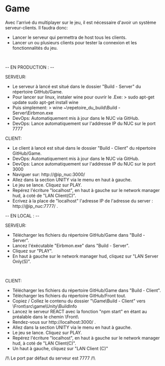 # Game <br/>

Avec l'arrivé du multiplayer sur le jeu, il est nécessaire d'avoir un système serveur-clients. Il faudra donc: <br/>
- Lancer le serveur qui permettra de host tous les clients.<br/>
- Lancer un ou plusieurs clients pour tester la connexion et les fonctionnalités du jeu.<br/>

<br/>

-- EN PRODUCTION : --

SERVEUR: <br/>
- Le serveur à lancé est situé dans le dossier "Build - Server" du répertoire GitHub/Game.<br/>
- Pour lancer sur linux, instaler wine pour ouvrir le .Exe: > sudo apt-get update sudo apt-get install wine <br/>
- Puis simplement: > wine \~\repetoire_du_build\Build - Server\Eirbmon.exe <br/>
- DevOps: Automatiquement mis à jour dans le NUC via GitHub. <br/>
- DevOps: Lance automatiquement sur l'addresse IP du NUC sur le port 7777<br/>

CLIENT: <br/>
- Le client à lancé est situé dans le dossier "Build - Client" du répertoire GitHub/Game.<br/>
- DevOps: Automatiquement mis à jour dans le NUC via GitHub. <br/>
- DevOps: Lance automatiquement sur l'addresse IP du NUC sur le port 3000<br/>
- Naviguer sur: http://@ip_nuc:3000/<br/>
- Allez dans la section UNITY via le menu en haut à gauche.<br/>
- Le jeu se lance. Cliquez sur PLAY.<br/>
- Repérez l'écriture "localhost", en haut à gauche sur le network manager hud, à coté de "LAN Client(C)".<br/>
- Ecrivez à la place de "localhost" l'adresse IP de l'adresse du server : http://@ip_nuc:7777/ .<br/>


-- EN LOCAL : --

SERVEUR: <br/>
- Télécharger les fichiers du répertoire GitHub/Game dans "Build - Server".<br/>
- Lancez l'éxécutable "Eirbmon.exe" dans "Build - Server".<br/>
- Cliquez sur "PLAY". <br/>
- En haut à gauche sur le network manager hud, cliquez sur "LAN Server Only(S)".<br/>
<br/>


CLIENT: <br/>
- Télécharger les fichiers du répertoire GitHub/Game dans "Build - Client".<br/>
- Télécharger les fichiers du répertoire GitHub/Front tout.<br/>
- Copiez / Collez le contenu du dossier "\Game\Build - Client\" vers \Front\src\game\Unity\BuildInfo<br/>
- Lancez le serveur REACT avec la fonction "npm start" en étant au préalable dans le chemin \Front\ <br/>
- Rendez-vous sur http://localhost:3000/ .<br/>
- Allez dans la section UNITY via le menu en haut à gauche.<br/>
- Le jeu se lance. Cliquez sur PLAY.<br/>
- Repérez l'écriture "localhost", en haut à gauche sur le network manager hud, à coté de "LAN Client(C)".<br/>
- Un haut à gauche, cliquez sur "LAN Client (C)"<br/>

/!\ Le port par défaut du serveur est 7777 /!\

